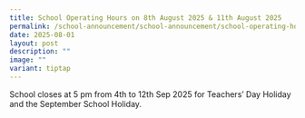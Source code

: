 ```yaml
---
title: School Operating Hours on 8th August 2025 & 11th August 2025
permalink: /school-announcement/school-announcement/school-operating-hours/
date: 2025-08-01
layout: post
description: ""
image: ""
variant: tiptap
---
```

<p>School closes at 5 pm from 4th to 12th Sep 2025 for Teachers’ Day Holiday
and the September School Holiday.</p>
<p></p>